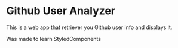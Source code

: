 # Github User Analyzer

This is a web app that retriever you Github user info
and displays it.

Was made to learn StyledComponents
